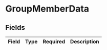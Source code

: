 # GroupMemberData


## Fields

| Field       | Type        | Required    | Description |
| ----------- | ----------- | ----------- | ----------- |